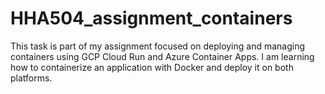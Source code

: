 # HHA504_assignment_containers
This task is part of my assignment focused on deploying and managing containers using GCP Cloud Run and Azure Container Apps. I am learning how to containerize an application with Docker and deploy it on both platforms.
